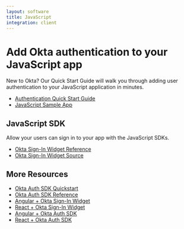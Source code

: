 ```yaml
---
layout: software
title: JavaScript
integration: client
---
```


# Add Okta authentication to your JavaScript app

New to Okta? Our Quick Start Guide will walk you through adding user authentication to your JavaScript application in minutes.

<ul class='code-list'>
  <li>
    <a href='/quickstart/#/widget/java/generic/' class='code-button inverse'>
      <span class='code-icon launch-16'></span><span>Authentication Quick Start Guide</span>
    </a>
  </li>
  <li>
    <a href='https://github.com/okta/samples-nodejs-express-4' class='code-button'>
      <span class='fa fa-github'></span><span>JavaScript Sample App</span>
    </a>
  </li>
</ul>

## JavaScript SDK

Allow your users can sign in to your app with the JavaScript SDKs.

<ul class='code-list'>
  <li>
    <span class='code-icon expression-16'></span> <a href='okta_sign-in_widget_ref.html'>Okta Sign-In Widget Reference</a>
  </li>
  <li>
    <span class='fa fa-github'></span> <a href='https://github.com/okta/okta-signin-widget'>Okta Sign-In Widget Source</a>
  </li>
</ul>

## More Resources

<ul class='code-list'>
  <li><span class='code-icon launch-16'></span> <a href='okta_auth_sdk.html'>Okta Auth SDK Quickstart</a></li>
  <li><span class='code-icon expression-16'></span> <a href='okta_auth_sdk_ref.html'>Okta Auth SDK Reference</a></li>
  <li><span class='code-icon launch-16'></span> <a href='okta_angular_sign-in_widget.html'>Angular + Okta Sign-In Widget</a></li>
  <li><span class='code-icon launch-16'></span> <a href='okta_react_sign-in_widget.html'>React + Okta Sign-In Widget</a></li>
  <li><span class='code-icon launch-16'></span> <a href='okta_angular_auth_js.html'>Angular + Okta Auth SDK</a></li>
  <li><span class='code-icon launch-16'></span> <a href='okta_react.html'>React + Okta Auth SDK</a></li>
</ul>
